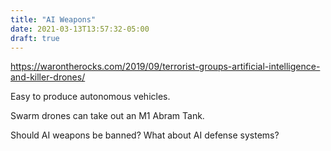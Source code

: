 ```yaml
---
title: "AI Weapons"
date: 2021-03-13T13:57:32-05:00
draft: true
---
```



https://warontherocks.com/2019/09/terrorist-groups-artificial-intelligence-and-killer-drones/


Easy to produce autonomous vehicles. 

Swarm drones can take out an M1 Abram Tank.

Should AI weapons be banned? What about AI defense systems?

